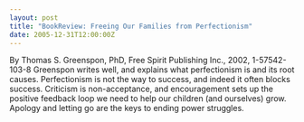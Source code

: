 ```yaml
---
layout: post
title: "BookReview: Freeing Our Families from Perfectionism"
date: 2005-12-31T12:00:00Z
---
```

By Thomas S. Greenspon, PhD, Free Spirit Publishing Inc., 2002, 1-57542-103-8
 Greenspon writes well, and explains what perfectionism is and its
root causes.  Perfectionism is not the way to success, and indeed it
often blocks success.  Criticism is non-acceptance, and encouragement
sets up the positive feedback loop we need to help our children (and
ourselves) grow.   Apology and letting go are the keys to ending power
struggles.


